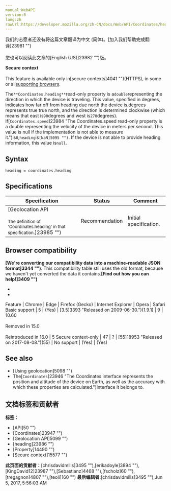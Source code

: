 ```yaml
---
manual:WebAPI
version:0
lang:zh
rawUrl:https://developer.mozilla.org/zh-CN/docs/Web/API/Coordinates/heading
---
```




<bdi>我们的志愿者还没有将这篇文章翻译为<bdi>中文 (简体)</bdi>。[加入我们帮助完成翻译]23981 "")<br></br>您也可以阅读此文章的[English (US)]23982 "")版。</bdi>






**Secure context**<br></br>This feature is available only in[secure contexts]4041 "")(HTTPS), in some or all[supporting browsers](%5094#Browser_compatibility "").





The`**Coordinates.heading**`read-only property is a`double`representing the direction in which the device is traveling. This value, specified in degrees, indicates how far off from heading due north the device is.degrees represents true true north, and the direction is determined clockwise (which means that east is`90`degrees and west is`270`degrees). If[`Coordinates.speed`]23984 "The Coordinates.speed read-only property is a double representing the velocity of the device in meters per second. This value is null if the implementation is not able to measure it.")is`0`,`heading`is`[NaN]5095 "")`. If the device is not able to provide heading information, this value is`null`.


## Syntax<a name="Syntax"></a>

```
heading = coordinates.heading

```

## Specifications<a name="Specifications"></a>
Specification | Status | Comment 
 ---  |  ---  |  ---  | 
[Geolocation API<br></br><small>The definition of &#39;Coordinates.heading&#39; in that specification.</small>]23985 "") | Recommendation | Initial specification. 


## Browser compatibility<a name="Browser_compatibility"></a>


**[We&#39;re converting our compatibility data into a machine-readable JSON format]3344 "")**. This compatibility table still uses the old format, because we haven&#39;t yet converted the data it contains.**[Find out how you can help!]3409 "")**


* 
* 
Feature | Chrome | Edge | Firefox (Gecko) | Internet Explorer | Opera | Safari 
Basic support | 5 | (Yes) | [3.5]3393 "Released on 2009-06-30.")(1.9.1) | 9 | 10.60<br></br>Removed in 15.0<br></br>Reintroduced in 16.0 | 5 
Secure context-only | 47 | ? | [55]18953 "Released on 2017-08-08.")(55) | No support | (Yes) | (Yes) 




## See also<a name="See_also"></a>

* [Using geolocation]5098 "")
* The[`Coordinates`]23946 "The Coordinates interface represents the position and altitude of the device on Earth, as well as the accuracy with which these properties are calculated.")interface it belongs to.



## 文档标签和贡献者
**标签：**
* [API]50 "")
* [Coordinates]23947 "")
* [Geolocation API]5099 "")
* [heading]23986 "")
* [Property]14490 "")
* [Secure context]15577 "")

**此页面的贡献者：**[chrisdavidmills]3495 ""),[erikadoyle]3894 ""),[KingDavid12]23987 ""),[Sebastianz]4468 ""),[fscholz]60 ""),[tregagnon]4807 ""),[teoli]160 "")
**最后编辑者:**[chrisdavidmills]3495 ""),<time>Jun 5, 2017, 5:56:03 AM</time>


